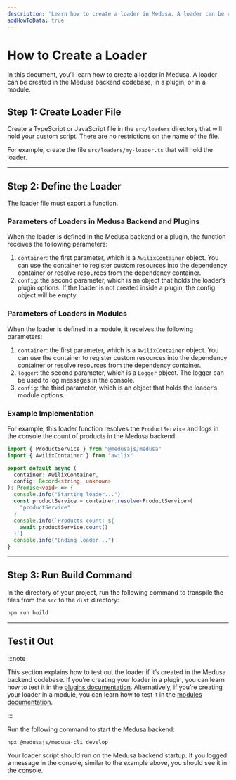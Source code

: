 ```yaml
---
description: 'Learn how to create a loader in Medusa. A loader can be created in the Medusa backend codebase, in a plugin, or in a module.'
addHowToData: true
---
```


# How to Create a Loader

In this document, you’ll learn how to create a loader in Medusa. A loader can be created in the Medusa backend codebase, in a plugin, or in a module.

## Step 1: Create Loader File

Create a TypeScript or JavaScript file in the `src/loaders` directory that will hold your custom script. There are no restrictions on the name of the file.

For example, create the file `src/loaders/my-loader.ts` that will hold the loader.

---

## Step 2: Define the Loader

The loader file must export a function.

### Parameters of Loaders in Medusa Backend and Plugins

When the loader is defined in the Medusa backend or a plugin, the function receives the following parameters:

1. `container`: the first parameter, which is a `AwilixContainer` object. You can use the container to register custom resources into the dependency container or resolve resources from the dependency container.
2. `config`: the second parameter, which is an object that holds the loader’s plugin options. If the loader is not created inside a plugin, the config object will be empty.

### Parameters of Loaders in Modules

When the loader is defined in a module, it receives the following parameters:

1. `container`: the first parameter, which is a `AwilixContainer` object. You can use the container to register custom resources into the dependency container or resolve resources from the dependency container.
2. `logger`: the second parameter, which is a `Logger` object. The logger can be used to log messages in the console.
3. `config`: the third parameter, which is an object that holds the loader’s module options.

### Example Implementation

For example, this loader function resolves the `ProductService` and logs in the console the count of products in the Medusa backend:

```ts title=src/loaders/my-loader.ts
import { ProductService } from "@medusajs/medusa"
import { AwilixContainer } from "awilix"

export default async (
  container: AwilixContainer,
  config: Record<string, unknown>
): Promise<void> => {
  console.info("Starting loader...")
  const productService = container.resolve<ProductService>(
    "productService"
  )
  console.info(`Products count: ${
    await productService.count()
  }`)
  console.info("Ending loader...")
}
```

---

## Step 3: Run Build Command

In the directory of your project, run the following command to transpile the files from the `src` to the `dist` directory:

```bash npm2yarn
npm run build
```

---

## Test it Out

:::note

This section explains how to test out the loader if it’s created in the Medusa backend codebase. If you’re creating your loader in a plugin, you can learn how to test it in the [plugins documentation](../plugins/create.md#test-your-plugin). Alternatively, if you’re creating your loader in a module, you can learn how to test it in the [modules documentation](../modules/create.mdx#step-4-test-your-module).

:::

Run the following command to start the Medusa backend:

```bash npm2yarn
npx @medusajs/medusa-cli develop
```

Your loader script should run on the Medusa backend startup. If you logged a message in the console, similar to the example above, you should see it in the console.
